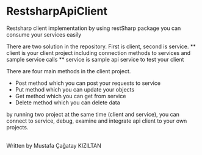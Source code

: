 # RestsharpApiClient

Restsharp client implementation by using restSharp package you can consume your services easily

There are two solution in the repository. First is client, second is service.
 ** client is your client project including connection methods to services and sample service calls
 ** service is sample api service to test your client

There are four main methods in the client project.

* Post method which you can post your requests to service<br/>
* Put method which you can update your objects<br/>
* Get method which you can get from service<br/>
* Delete method which you can delete data<br/>

by running two project at the same time (client and service), you can connect to service, debug, examine and integrate api client to your own projects.

<br/>
Written by Mustafa Çağatay KIZILTAN
